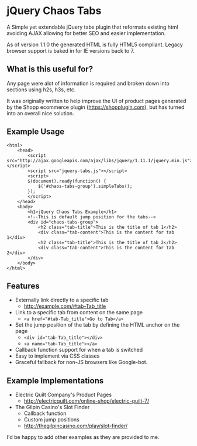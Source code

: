 jQuery Chaos Tabs
=================

A Simple yet extendable jQuery tabs plugin that reformats existing html avoiding AJAX allowing 
for better SEO and easier implementation.

As of version 1.1.0 the generated HTML is fully HTML5 compliant. Legacy browser support is baked 
in for IE versions back to 7.

What is this useful for?
-------------------------
Any page were alot of information is required and broken down into sections using h2s, h3s, etc. 

It was originally written to help improve the UI of product pages generated by the Shopp 
ecommerce plugin (https://shopplugin.com), but has turned into an overall nice solution.

Example Usage
-------------
```
<html>
	<head>
		<script src="http://ajax.googleapis.com/ajax/libs/jquery/1.11.1/jquery.min.js"></script>
		<script src="jquery-tabs.js"></script>
		<script>
		$(document).ready(function() {
			$('#chaos-tabs-group').simpleTabs();
		});
		</script>
	</head>
	<body>
		<h1>jQuery Chaos Tabs Example</h1>
		<!--This is default jump position for the tabs-->
		<div id="chaos-tabs-group">
			<h2 class="tab-title">This is the title of tab 1</h2>
			<div class="tab-content">This is the content for tab 1</div>
			<h2 class="tab-title">This is the title of tab 2</h2>
			<div class="tab-content">This is the content for tab 2</div>
		</div>
	</body>
</html>
```

Features
--------
- Externally link directly to a specific tab
	- http://example.com/#tab-Tab_title
- Link to a specific tab from content on the same page
	- ```<a href="#tab-Tab_title">Go to Tab</a>```
- Set the jump position of the tab by defining the HTML anchor on the page
	- ```<div id="tab-Tab_title"></div>```
	- ```<a name="tab-Tab_title"></a>```
- Callback function support for when a tab is switched
- Easy to implement via CSS classes
- Graceful fallback for non-JS browsers like Google-bot.

Example Implementations
-------------------------
- Electric Quilt Company's Product Pages
	- http://electricquilt.com/online-shop/electric-quilt-7/
- The Gilpin Casino's Slot Finder
	- Callback function
	- Custom jump positions
	- http://thegilpincasino.com/play/slot-finder/
	
I'd be happy to add other examples as they are provided to me.
